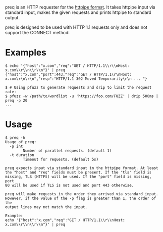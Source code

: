 preq is an HTTP requester for the [httpipe
format](https://github.com/codesoap/httpipe). It takes httpipe input via
standard input, makes the given requests and prints httpipe to standard
output.

preq is designed to be used with HTTP 1.1 requests only and does not
support the CONNECT method.

# Examples
```console
$ echo '{"host":"x.com","req":"GET / HTTP/1.1\\r\\nHost: x.com\\r\\n\\r\\n"}' | preq
{"host":"x.com","port":443,"req":"GET / HTTP/1.1\r\nHost: x.com\r\n\r\n","resp":"HTTP/1.1 302 Moved Temporarily\r\n ... "}

$ # Using pfuzz to generate requests and drip to limit the request rate:
$ pfuzz -w /path/to/wordlist -u 'https://foo.com/FUZZ' | drip 500ms | preq -p 20
...
```

# Usage
```console
$ preq -h
Usage of preq:
  -p int
        Number of parallel requests. (default 1)
  -t duration
        Timeout for requests. (default 5s)

preq expects input via standard input in the httpipe format. At least
the "host" and "req" fields must be present. If the "tls" field is
missing, TLS (HTTPS) will be used. If the "port" field is missing, port
80 will be used if TLS is not used and port 443 otherwise.

preq will make requests in the order they arrived via standard input.
However, if the value of the -p flag is greater than 1, the order of the
output lines may not match the input.

Example:
echo '{"host":"x.com","req":"GET / HTTP/1.1\\r\\nHost: x.com\\r\\n\\r\\n"}' | preq
```

